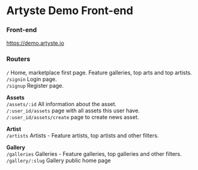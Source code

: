 # Artyste Demo Front-end

### Front-end
https://demo.artyste.io

### Routers
`/` Home, marketplace first page. Feature galleries, top arts and top artists.<br/>
`/signin` Login page.<br />
`/signup` Register page.<br />

**Assets**<br/>
`/assets/:id` All information about the asset.<br/>
`/:user_id/assets` page with all assets this user have.<br/>
`/:user_id/assets/create` page to create news asset.<br/>

**Artist**<br/>
`/artists` Artists - Feature artists, top artists and other filters.

**Gallery**<br/>
`/galleries` Galleries - Feature galleries, top galleries and other filters.<br/>
`/gallery/:slug` Gallery public home page<br/>
